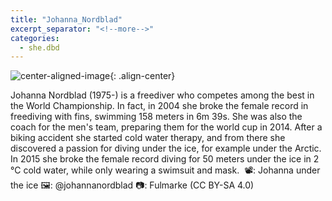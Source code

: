 ```yaml
---
title: "Johanna_Nordblad"
excerpt_separator: "<!--more-->"
categories:
  - she.dbd
---
```



![center-aligned-image](https://cdn.pixabay.com/photo/2020/10/26/16/56/man-5687861_1280.png){: .align-center}

Johanna Nordblad (1975-) is a freediver who competes among the best in the World Championship. In fact, in 2004 she broke the female record in freediving with fins, swimming 158 meters in 6m 39s. She was also the coach for the men's team, preparing them for the world cup in 2014. After a biking accident she started cold water therapy, and from there she discovered a passion for diving under the ice, for example under the Arctic. In 2015 she broke the female record diving for 50 meters under the ice in 2 °C cold water, while only wearing a swimsuit and mask.⁠
⁠
📽️: Johanna under the ice⁠
🖼️: @johannanordblad⁠
📷: Fulmarke (CC BY-SA 4.0)⁠
